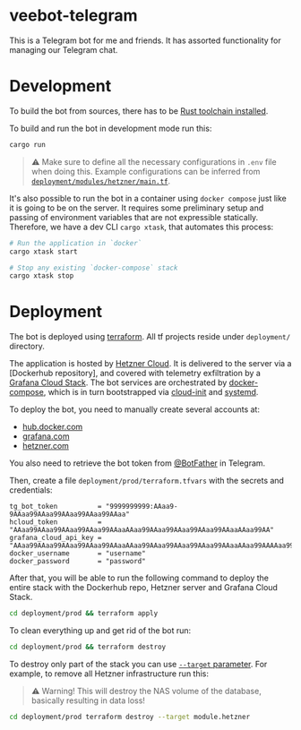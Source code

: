 [rust-toolchain]: https://www.rust-lang.org/tools/install

# veebot-telegram

This is a Telegram bot for me and friends.
It has assorted functionality for managing our Telegram chat.


# Development

To build the bot from sources, there has to be [Rust toolchain installed][rust-toolchain].

To build and run the bot in development mode run this:

```bash
cargo run
```

> ⚠️ Make sure to define all the necessary configurations in `.env` file when doing this. Example configurations can be inferred from [`deployment/modules/hetzner/main.tf`](deployment/modules/hetzner/main.tf).

It's also possible to run the bot in a container using `docker compose` just like it is going to be on the server. It requires some preliminary setup and passing of environment variables that are not expressible statically. Therefore, we have a dev CLI `cargo xtask`, that automates this process:

```bash
# Run the application in `docker`
cargo xtask start

# Stop any existing `docker-compose` stack
cargo xtask stop
```

# Deployment

The bot is deployed using [terraform]. All tf projects reside under `deployment/` directory.

The application is hosted by [Hetzner Cloud][hetzner]. It is delivered to the server via a [Dockerhub repository], and covered with telemetry exfiltration by a [Grafana Cloud Stack][grafana-cloud]. The bot services are orchestrated by [docker-compose], which is in turn bootstrapped via [cloud-init] and [systemd].

To deploy the bot, you need to manually create several accounts at:

- [hub.docker.com](https://hub.docker.com/)
- [grafana.com](https://grafana.com/)
- [hetzner.com](https://www.hetzner.com/)

You also need to retrieve the bot token from [@BotFather] in Telegram.

Then, create a file `deployment/prod/terraform.tfvars` with the secrets and credentials:

```hcl
tg_bot_token          = "9999999999:AAaa9-9AAaa99AAaa99AAaa99AAaa99AAaa"
hcloud_token          = "AAaa99AAaa99AAaa99AAaa99AAaaAAaa99AAaa99AAaa99AAaa99AAaaAAaa99AA"
grafana_cloud_api_key = "AAaa99AAaa99AAaa99AAaa99AAaaAAaa99AAaa99AAaa99AAaa99AAaaAAaa99AAAAaa99AAaa99AAa99AAAAaa99AAaa99AAa99AAAAaa9="
docker_username       = "username"
docker_password       = "password"
```

After that, you will be able to run the following command to deploy the entire stack with the Dockerhub repo, Hetzner server and Grafana Cloud Stack.

```bash
cd deployment/prod && terraform apply
```

To clean everything up and get rid of the bot run:

```bash
cd deployment/prod && terraform destroy
```

To destroy only part of the stack you can use [`--target` parameter][tf-targeting]. For example, to remove all Hetzner infrastructure run this:

> ⚠️ Warning! This will destroy the NAS volume of the database, basically resulting in data loss!

```bash
cd deployment/prod terraform destroy --target module.hetzner
```

[terraform]: https://www.terraform.io/
[hetzner]: https://www.hetzner.com/
[dockerhub]: https://hub.docker.com/repository/docker/veetaha/veebot-telegram
[grafana-cloud]: https://grafana.com/products/cloud/
[docker-compose]: https://docs.docker.com/compose/
[cloud-init]: https://cloudinit.readthedocs.io/en/latest/
[systemd]: https://www.freedesktop.org/wiki/Software/systemd/
[@BotFather]: https://core.telegram.org/bots
[tf-targeting]: https://www.terraform.io/cli/commands/plan#resource-targeting

